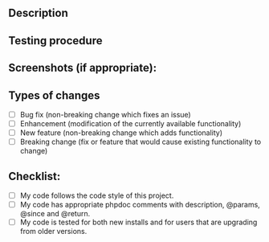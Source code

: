 <!--- Provide a general summary of your changes in the Title above -->

## Description
<!--- Describe your changes in detail. -->
<!--- You can link a corresponding issue. -->

## Testing procedure
<!--- Please describe in detail how you tested your changes. -->
<!--- Include details of your testing environment, and the tests you ran to -->
<!--- see how your change affects other areas of the code, etc. -->

## Screenshots (if appropriate):

## Types of changes
<!--- What types of changes does your code introduce? Put an x in all the boxes that apply: -->
- [ ] Bug fix (non-breaking change which fixes an issue)
- [ ] Enhancement (modification of the currently available functionality)
- [ ] New feature (non-breaking change which adds functionality)
- [ ] Breaking change (fix or feature that would cause existing functionality to change)

## Checklist:
<!--- Go over all the following points, and put an x in all the boxes that apply. -->
<!--- If you're unsure about any of these, don't hesitate to ask. We're here to help! -->
- [ ] My code follows the code style of this project.
- [ ] My code has appropriate phpdoc comments with description, @params, @since and @return.
- [ ] My code is tested for both new installs and for users that are upgrading from older versions.
